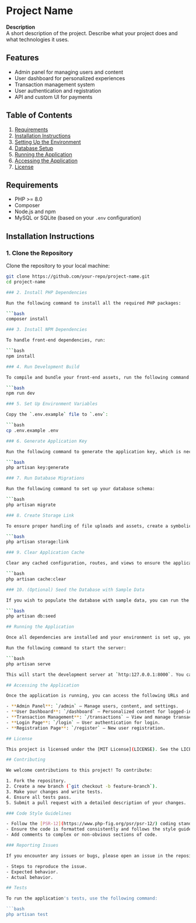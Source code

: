 # Project Name

**Description**  
A short description of the project. Describe what your project does and what technologies it uses.

## Features

- Admin panel for managing users and content
- User dashboard for personalized experiences
- Transaction management system
- User authentication and registration
- API and custom UI for payments

## Table of Contents

1. [Requirements](#requirements)
2. [Installation Instructions](#installation-instructions)
3. [Setting Up the Environment](#setting-up-the-environment)
4. [Database Setup](#database-setup)
5. [Running the Application](#running-the-application)
6. [Accessing the Application](#accessing-the-application)
7. [License](#license)

## Requirements

- PHP >= 8.0
- Composer
- Node.js and npm
- MySQL or SQLite (based on your `.env` configuration)

## Installation Instructions

### 1. Clone the Repository

Clone the repository to your local machine:

```bash
git clone https://github.com/your-repo/project-name.git
cd project-name

### 2. Install PHP Dependencies

Run the following command to install all the required PHP packages:

```bash
composer install

### 3. Install NPM Dependencies

To handle front-end dependencies, run:

```bash
npm install

### 4. Run Development Build

To compile and bundle your front-end assets, run the following command:

```bash
npm run dev

### 5. Set Up Environment Variables

Copy the `.env.example` file to `.env`:

```bash
cp .env.example .env

### 6. Generate Application Key

Run the following command to generate the application key, which is necessary for encryption and secure session handling:

```bash
php artisan key:generate

### 7. Run Database Migrations

Run the following command to set up your database schema:

```bash
php artisan migrate

### 8. Create Storage Link

To ensure proper handling of file uploads and assets, create a symbolic link from the `public/storage` directory to the `storage/app/public` directory:

```bash
php artisan storage:link

### 9. Clear Application Cache

Clear any cached configuration, routes, and views to ensure the application is up-to-date:

```bash
php artisan cache:clear

### 10. (Optional) Seed the Database with Sample Data

If you wish to populate the database with sample data, you can run the following command:

```bash
php artisan db:seed

## Running the Application

Once all dependencies are installed and your environment is set up, you can start the Laravel development server.

Run the following command to start the server:

```bash
php artisan serve

This will start the development server at `http:127.0.0.1:8000`. You can visit this URL in your browser to access the application.

## Accessing the Application

Once the application is running, you can access the following URLs and features:

- **Admin Panel**: `/admin` – Manage users, content, and settings.
- **User Dashboard**: `/dashboard` – Personalized content for logged-in users.
- **Transaction Management**: `/transactions` – View and manage transactions.
- **Login Page**: `/login` – User authentication for login.
- **Registration Page**: `/register` – New user registration.

## License

This project is licensed under the [MIT License](LICENSE). See the LICENSE file for details.

## Contributing

We welcome contributions to this project! To contribute:

1. Fork the repository.
2. Create a new branch (`git checkout -b feature-branch`).
3. Make your changes and write tests.
4. Ensure all tests pass.
5. Submit a pull request with a detailed description of your changes.

### Code Style Guidelines

- Follow the [PSR-12](https://www.php-fig.org/psr/psr-12/) coding standards for PHP.
- Ensure the code is formatted consistently and follows the style guide.
- Add comments to complex or non-obvious sections of code.

### Reporting Issues

If you encounter any issues or bugs, please open an issue in the repository. Be sure to include details like:

- Steps to reproduce the issue.
- Expected behavior.
- Actual behavior.

## Tests

To run the application's tests, use the following command:

```bash
php artisan test






